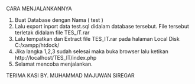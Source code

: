 CARA MENJALANKANNYA

1.	Buat Database dengan Nama (  test   )
2.	Lalu export inport data test.sql didalam database tersebut. File tersebut terletak didalam file TES_IT.rar
3.	Lalu tempatkan dan Extract file TES_IT.rar pada halaman Local Disk C:/xampp/htdock/
4.	Jika langka 1,2,3 sudah selesai maka buka browser lalu ketikan http://localhost/TES_IT/index.php
5.	Selamat mencoba menjalankan.





TERIMA KASI
BY. MUHAMMAD MAJUWAN SIREGAR
